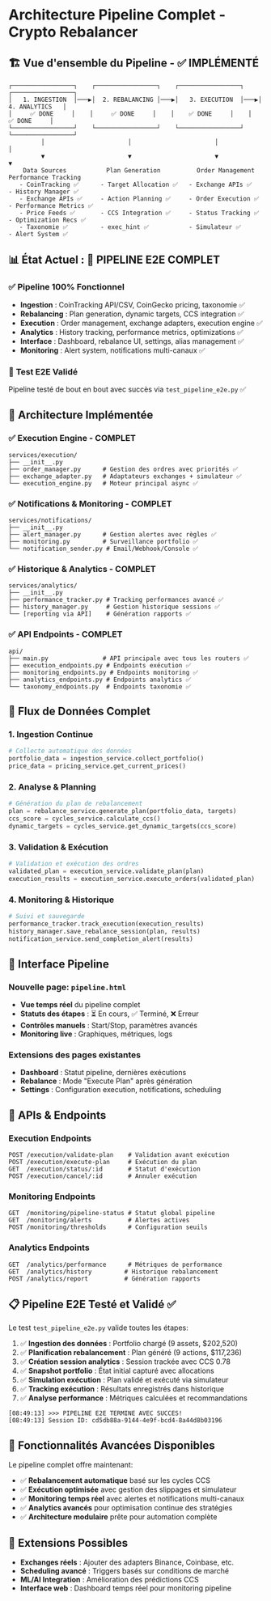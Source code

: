 # Architecture Pipeline Complet - Crypto Rebalancer

## 🏗️ Vue d'ensemble du Pipeline - ✅ IMPLÉMENTÉ

```
┌─────────────────┐    ┌─────────────────┐    ┌─────────────────┐    ┌─────────────────┐
│   1. INGESTION  │───▶│  2. REBALANCING │───▶│   3. EXECUTION  │───▶│  4. ANALYTICS   │
│     ✅ DONE     │    │     ✅ DONE     │    │    ✅ DONE     │    │    ✅ DONE     │
└─────────────────┘    └─────────────────┘    └─────────────────┘    └─────────────────┘
         │                       │                       │                       │
         ▼                       ▼                       ▼                       ▼
    Data Sources           Plan Generation          Order Management        Performance Tracking
   - CoinTracking ✅      - Target Allocation ✅   - Exchange APIs ✅       - History Manager ✅
   - Exchange APIs ✅     - Action Planning ✅     - Order Execution ✅     - Performance Metrics ✅
   - Price Feeds ✅       - CCS Integration ✅     - Status Tracking ✅     - Optimization Recs ✅
   - Taxonomie ✅         - exec_hint ✅           - Simulateur ✅          - Alert System ✅
```

## 📊 État Actuel : 🎉 PIPELINE E2E COMPLET

### ✅ **Pipeline 100% Fonctionnel**
- **Ingestion** : CoinTracking API/CSV, CoinGecko pricing, taxonomie ✅
- **Rebalancing** : Plan generation, dynamic targets, CCS integration ✅  
- **Execution** : Order management, exchange adapters, execution engine ✅
- **Analytics** : History tracking, performance metrics, optimizations ✅
- **Interface** : Dashboard, rebalance UI, settings, alias management ✅
- **Monitoring** : Alert system, notifications multi-canaux ✅

### 🧪 **Test E2E Validé**
Pipeline testé de bout en bout avec succès via `test_pipeline_e2e.py` ✅

## 🎯 Architecture Implémentée

### ✅ Execution Engine - COMPLET
```
services/execution/
├── __init__.py
├── order_manager.py      # Gestion des ordres avec priorités ✅
├── exchange_adapter.py   # Adaptateurs exchanges + simulateur ✅
└── execution_engine.py   # Moteur principal async ✅
```

### ✅ Notifications & Monitoring - COMPLET
```
services/notifications/
├── __init__.py
├── alert_manager.py      # Gestion alertes avec règles ✅
├── monitoring.py         # Surveillance portfolio ✅
└── notification_sender.py # Email/Webhook/Console ✅
```

### ✅ Historique & Analytics - COMPLET
```
services/analytics/
├── __init__.py
├── performance_tracker.py # Tracking performances avancé ✅
├── history_manager.py     # Gestion historique sessions ✅
└── [reporting via API]    # Génération rapports ✅
```

### ✅ API Endpoints - COMPLET
```
api/
├── main.py               # API principale avec tous les routers ✅
├── execution_endpoints.py # Endpoints exécution ✅
├── monitoring_endpoints.py # Endpoints monitoring ✅
├── analytics_endpoints.py # Endpoints analytics ✅
└── taxonomy_endpoints.py  # Endpoints taxonomie ✅
```

## 🔗 Flux de Données Complet

### 1. **Ingestion Continue**
```python
# Collecte automatique des données
portfolio_data = ingestion_service.collect_portfolio()
price_data = pricing_service.get_current_prices()
```

### 2. **Analyse & Planning**
```python
# Génération du plan de rebalancement
plan = rebalance_service.generate_plan(portfolio_data, targets)
ccs_score = cycles_service.calculate_ccs()
dynamic_targets = cycles_service.get_dynamic_targets(ccs_score)
```

### 3. **Validation & Exécution**
```python
# Validation et exécution des ordres
validated_plan = execution_service.validate_plan(plan)
execution_results = execution_service.execute_orders(validated_plan)
```

### 4. **Monitoring & Historique**
```python
# Suivi et sauvegarde
performance_tracker.track_execution(execution_results)
history_manager.save_rebalance_session(plan, results)
notification_service.send_completion_alert(results)
```

## 🎨 Interface Pipeline

### Nouvelle page: `pipeline.html`
- **Vue temps réel** du pipeline complet
- **Statuts des étapes** : ⏳ En cours, ✅ Terminé, ❌ Erreur
- **Contrôles manuels** : Start/Stop, paramètres avancés
- **Monitoring live** : Graphiques, métriques, logs

### Extensions des pages existantes
- **Dashboard** : Statut pipeline, dernières exécutions
- **Rebalance** : Mode "Execute Plan" après génération
- **Settings** : Configuration execution, notifications, scheduling

## 🔧 APIs & Endpoints

### Execution Endpoints
```
POST /execution/validate-plan    # Validation avant exécution
POST /execution/execute-plan     # Exécution du plan
GET  /execution/status/:id       # Statut d'exécution
POST /execution/cancel/:id       # Annuler exécution
```

### Monitoring Endpoints  
```
GET  /monitoring/pipeline-status # Statut global pipeline
GET  /monitoring/alerts          # Alertes actives
POST /monitoring/thresholds      # Configuration seuils
```

### Analytics Endpoints
```
GET  /analytics/performance      # Métriques de performance
GET  /analytics/history         # Historique rebalancement
POST /analytics/report          # Génération rapports
```

## 📋 Pipeline E2E Testé et Validé ✅

Le test `test_pipeline_e2e.py` valide toutes les étapes:

1. ✅ **Ingestion des données** : Portfolio chargé (9 assets, $202,520)
2. ✅ **Planification rebalancement** : Plan généré (9 actions, $117,236)
3. ✅ **Création session analytics** : Session trackée avec CCS 0.78
4. ✅ **Snapshot portfolio** : État initial capturé avec allocations  
5. ✅ **Simulation exécution** : Plan validé et exécuté via simulateur
6. ✅ **Tracking exécution** : Résultats enregistrés dans historique
7. ✅ **Analyse performance** : Métriques calculées et recommandations

```
[08:49:13] >>> PIPELINE E2E TERMINE AVEC SUCCES!
[08:49:13] Session ID: cd5db88a-9144-4e9f-bcd4-8a44d8b03196
```

## 🚀 Fonctionnalités Avancées Disponibles

Le pipeline complet offre maintenant:
- ✅ **Rebalancement automatique** basé sur les cycles CCS
- ✅ **Exécution optimisée** avec gestion des slippages et simulateur
- ✅ **Monitoring temps réel** avec alertes et notifications multi-canaux
- ✅ **Analytics avancés** pour optimisation continue des stratégies
- ✅ **Architecture modulaire** prête pour automation complète

## 🎯 Extensions Possibles

- **Exchanges réels** : Ajouter des adapters Binance, Coinbase, etc.
- **Scheduling avancé** : Triggers basés sur conditions de marché
- **ML/AI Integration** : Amélioration des prédictions CCS
- **Interface web** : Dashboard temps réel pour monitoring pipeline